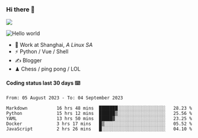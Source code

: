 ### Hi there 👋
![](https://komarev.com/ghpvc/?username=Xuhandsome)


<img src="https://github-readme-stats.vercel.app/api?username=XuHandsome&show_icons=true&theme=merko" alt="Hello world">

<br/>

- 🍻  Work at Shanghai, _A Linux SA_
- ⚡  Python / Vue / Shell
- ✍️  Blogger
- ♟  Chess / ping pong / LOL

#### Coding status last 30 days ⌨️

<!--START_SECTION:waka-->

```text
From: 05 August 2023 - To: 04 September 2023

Markdown           16 hrs 48 mins  ███████░░░░░░░░░░░░░░░░░░   28.23 %
Python             15 hrs 12 mins  ██████▒░░░░░░░░░░░░░░░░░░   25.56 %
YAML               13 hrs 50 mins  █████▓░░░░░░░░░░░░░░░░░░░   23.25 %
Docker             3 hrs 17 mins   █▒░░░░░░░░░░░░░░░░░░░░░░░   05.52 %
JavaScript         2 hrs 26 mins   █░░░░░░░░░░░░░░░░░░░░░░░░   04.10 %
```

<!--END_SECTION:waka-->

